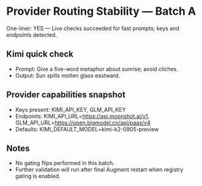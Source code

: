 # Provider Routing Stability — Batch A

One-liner: YES — Live checks succeeded for fast prompts; keys and endpoints detected.

## Kimi quick check
- Prompt: Give a five-word metaphor about sunrise; avoid cliches.
- Output: Sun spills molten glass eastward.

## Provider capabilities snapshot
- Keys present: KIMI_API_KEY, GLM_API_KEY
- Endpoints: KIMI_API_URL=https://api.moonshot.ai/v1, GLM_API_URL=https://open.bigmodel.cn/api/paas/v4
- Defaults: KIMI_DEFAULT_MODEL=kimi-k2-0905-preview

## Notes
- No gating flips performed in this batch.
- Further validation will run after final Augment restart when registry gating is enabled.

